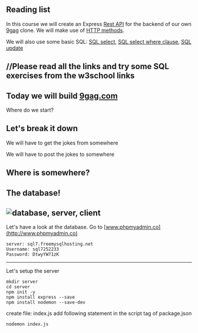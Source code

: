 ## Reading list
In this course we will create an Express [Rest API](https://searchmicroservices.techtarget.com/definition/RESTful-API) for the backend of our own [9gag](https://9gag.com/) clone. We will make use of [HTTP methods](https://spring.io/understanding/REST).

We will also use some basic SQL: [SQL select](https://www.w3schools.com/sql/sql_select.asp), [SQL select where clause](https://www.w3schools.com/sql/sql_where.asp), [SQL update](https://www.w3schools.com/sql/sql_update.asp)

//Please read all the links and try some SQL exercises from the w3school links
---
Today we will build [9gag.com](https://9gag.com/)
---
Where do we start?

Let's break it down
---
We will have to get the jokes from somewhere

We will have to post the jokes to somewhere

Where is somewhere?
---
The database!
---
![database, server, client](http://afterhoursprog.wpengine.com/wp-content/uploads/2014/09/webFlowWithDatabase.gif)
---
Let's have a look at the database.
Go to [www.phpmyadmin.co](http://www.phpmyadmin.co)
```
server: sql7.freemysqlhosting.net
Username: sql7252233
Password: DtwyYW71zK
```
---
Let's setup the server
```
mkdir server
cd server
npm init -y
npm install express --save
npm install nodemon --save-dev
```
create file: index.js
add following statement in the script tag of package.json
```
nodemon index.js
```

